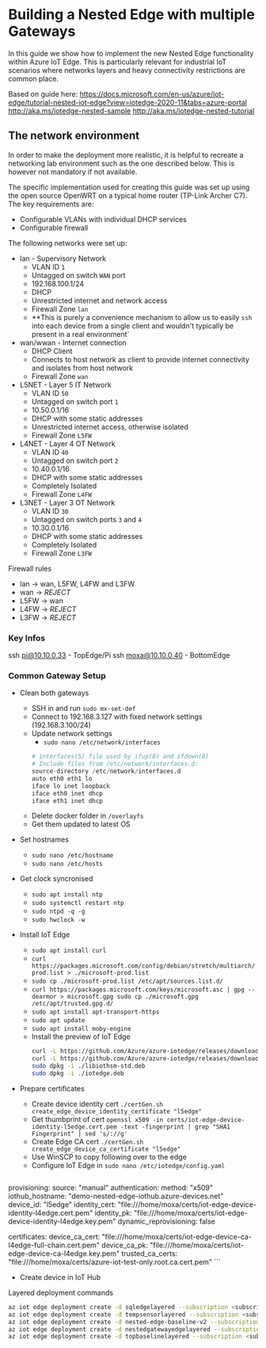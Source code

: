 # Building a Nested Edge with multiple Gateways

In this guide we show how to implement the new Nested Edge functionality within Azure IoT Edge. This is particularly relevant for industrial IoT scenarios where networks layers and heavy connectivity restrictions are common place.

Based on guide here: https://docs.microsoft.com/en-us/azure/iot-edge/tutorial-nested-iot-edge?view=iotedge-2020-11&tabs=azure-portal
http://aka.ms/iotedge-nested-sample
http://aka.ms/iotedge-nested-tutorial

## The network environment

In order to make the deployment more realistic, it is helpful to recreate a networking lab environment such as the one described below. This is however not mandatory if not available.

The specific implementation used for creating this guide was set up using the open source OpenWRT on a typical home router (TP-Link Archer C7). The key requirements are:

* Configurable VLANs with individual DHCP services
* Configurable firewall

The following networks were set up:
* lan - Supervisory Network
    * VLAN ID `1`
    * Untagged on switch `WAN` port
    * 192.168.100.1/24
    * DHCP
    * Unrestricted internet and network access
    * Firewall Zone `lan`
    * **This is purely a convenience mechanism to allow us to easily `ssh` into each device from a single client and wouldn't typically be present in a real environment`
* wan/wwan - Internet connection
    * DHCP Client
    * Connects to host network as client to provide internet connectivity and isolates from host network
    * Firewall Zone `wan`
* L5NET - Layer 5 IT Network
    * VLAN ID `50`
    * Untagged on switch port `1`
    * 10.50.0.1/16
    * DHCP with some static addresses
    * Unrestricted internet access, otherwise isolated
    * Firewall Zone `L5FW`
* L4NET - Layer 4 OT Network
    * VLAN ID `40`
    * Untagged on switch port `2`
    * 10.40.0.1/16
    * DHCP with some static addresses
    * Completely Isolated
    * Firewall Zone `L4FW`
* L3NET - Layer 3 OT Network
    * VLAN ID `30`
    * Untagged on switch ports `3` and `4`
    * 10.30.0.1/16
    * DHCP with some static addresses
    * Completely Isolated
    * Firewall Zone `L3FW`

Firewall rules
  * lan -> wan, L5FW, L4FW and L3FW
  * wan -> *REJECT*
  * L5FW -> wan
  * L4FW -> *REJECT*
  * L3FW -> *REJECT*


### Key Infos
ssh pi@10.10.0.33 - TopEdge/Pi
ssh moxa@10.10.0.40 - BottomEdge

### Common Gateway Setup

* Clean both gateways
  * SSH in and run `sudo mx-set-def`
  * Connect to 192.168.3.127 with fixed network settings (192.168.3.100/24)
  * Update network settings
    * `sudo nano /etc/network/interfaces`
    ```s
    # interfaces(5) file used by ifup(8) and ifdown(8)
    # Include files from /etc/network/interfaces.d:
    source-directory /etc/network/interfaces.d
    auto eth0 eth1 lo
    iface lo inet loopback  
    iface eth0 inet dhcp
    iface eth1 inet dhcp
    ```
  * Delete docker folder in `/overlayfs`
  * Get them updated to latest OS

* Set hostnames 
  * `sudo nano /etc/hostname`
  * `sudo nano /etc/hosts`

* Get clock syncronised
  * `sudo apt install ntp`
  * `sudo systemctl restart ntp`
  * `sudo ntpd -q -g`
  * `sudo hwclock -w`

* Install IoT Edge
  * `sudo apt install curl`
  * `curl https://packages.microsoft.com/config/debian/stretch/multiarch/prod.list > ./microsoft-prod.list`
  * `sudo cp ./microsoft-prod.list /etc/apt/sources.list.d/`
  * `curl https://packages.microsoft.com/keys/microsoft.asc | gpg --dearmor > microsoft.gpg
sudo cp ./microsoft.gpg /etc/apt/trusted.gpg.d/`
  * `sudo apt install apt-transport-https`  
  * `sudo apt update`
  * `sudo apt install moby-engine`
  * Install the preview of IoT Edge
    ```bash
    curl -L https://github.com/Azure/azure-iotedge/releases/download/1.2.0-rc1/libiothsm-std_1.2.0_rc1-1-1_debian9_armhf.deb -o libiothsm-std.deb
    curl -L https://github.com/Azure/azure-iotedge/releases/download/1.2.0-rc1/iotedge_1.2.0_rc1-1_debian9_armhf.deb -o iotedge.deb
    sudo dpkg -i ./libiothsm-std.deb
    sudo dpkg -i ./iotedge.deb
    ```

* Prepare certificates
  * Create device identity cert `./certGen.sh create_edge_device_identity_certificate "l5edge"`
  * Get thumbprint of cert `openssl x509 -in certs/iot-edge-device-identity-l5edge.cert.pem -text -fingerprint | grep "SHA1 Fingerprint" | sed 's/://g'`
  * Create Edge CA cert `./certGen.sh create_edge_device_ca_certificate "l5edge"`
  * Use WinSCP to copy following over to the edge
  * Configure IoT Edge in `sudo nano /etc/iotedge/config.yaml`
    ```yaml
provisioning:
  source: "manual"
  authentication:
    method: "x509"
    iothub_hostname: "demo-nested-edge-iothub.azure-devices.net"
    device_id: "l5edge"
    identity_cert: "file:///home/moxa/certs/iot-edge-device-identity-l4edge.cert.pem"
    identity_pk: "file:///home/moxa/certs/iot-edge-device-identity-l4edge.key.pem"
  dynamic_reprovisioning: false

certificates:
  device_ca_cert: "file:///home/moxa/certs/iot-edge-device-ca-l4edge-full-chain.cert.pem"
  device_ca_pk: "file:///home/moxa/certs/iot-edge-device-ca-l4edge.key.pem"
  trusted_ca_certs: "file:///home/moxa/certs/azure-iot-test-only.root.ca.cert.pem"
    ```

* Create device in IoT Hub

Layered deployment commands
```bash
az iot edge deployment create -d sqledgelayered --subscription <subscription id> -n <iothub name --content sqledge.layered.deployment.manifest.json --target-condition "tags.sqledge=true" --layered --priority 200
az iot edge deployment create -d tempsensorlayered --subscription <subscription id> -n <iothub name --content tempsensor.layered.deployment.manifest.json --target-condition "tags.tempsensor=true" --layered --priority 200
az iot edge deployment create -d nested-edge-baseline-v2 --subscription <subscription id> -n <iothub name --content ./manifests/nestedbaseline.deployment.manifest.json --target-condition "tags.nestedEdge=true" --layered --priority 101
az iot edge deployment create -d nestedgatewayedgelayered --subscription <subscription id> -n <iothub name --content ./manifests/nestedgateway.layered.deployment.manifest.json --target-condition "tags.nestedgateway=true" --layered --priority 200
az iot edge deployment create -d topbaselinelayered --subscription <subscription id> -n <iothub name --content ./manifests/nestedbaseline.deployment.manifest.json --target-condition "tags.topnestededge=true" --priority 20
```
